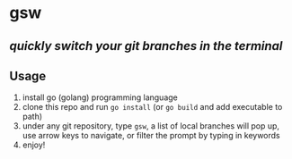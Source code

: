 # gsw
## *quickly switch your git branches in the terminal*

## Usage
1. install go (golang) programming language
2. clone this repo and run `go install` (or `go build` and add executable to path)
3. under any git repository, type `gsw`, a list of local branches will pop up, use arrow keys to navigate, or filter the prompt by typing in keywords
4. enjoy!
